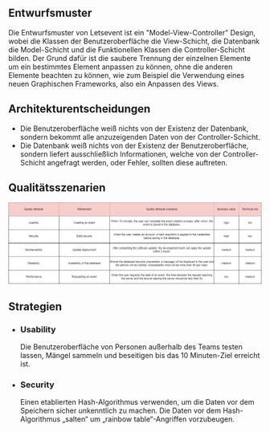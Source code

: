 ## Entwurfsmuster
Die Entwurfsmuster von Letsevent ist ein "Model-View-Controller" Design, wobei die Klassen der Benutzeroberfläche die View-Schicht, die Datenbank die Model-Schicht und die Funktionellen Klassen die Controller-Schicht bilden. Der Grund dafür ist die saubere Trennung der einzelnen Elemente um ein bestimmtes Element anpassen zu können, ohne die anderen Elemente beachten zu können, wie zum Beispiel die Verwendung eines neuen Graphischen Frameworks, also ein Anpassen des Views.
## Architekturentscheidungen
- Die Benutzeroberfläche weiß nichts von der Existenz der Datenbank, sondern bekommt alle anzuzeigenden Daten von der Controller-Schicht.
- Die Datenbank weiß nichts von der Existenz der Benutzeroberfläche, sondern liefert ausschließlich Informationen, welche von der Controller-Schicht angefragt werden, oder Fehler, sollten diese auftreten.
## Qualitätsszenarien
![](https://github.com/Impolex/event_planer/blob/main/documentation/diagrams/architectureSignificantRequirements/png/qualityTree.png)
## Strategien
- ### Usability
	Die Benutzeroberfläche von Personen außerhalb des Teams testen lassen, Mängel sammeln und beseitigen bis das 10 Minuten-Ziel erreicht ist.
- ### Security
	Einen etablierten Hash-Algorithmus verwenden, um die Daten vor dem Speichern sicher unkenntlich zu machen.
	Die Daten vor dem Hash-Algorithmus „salten“ um „rainbow table“-Angriffen vorzubeugen.